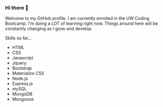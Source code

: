 ### Hi there 👋

Welcome to my GitHub profile. I am currently enrolled in the UW Coding Bootcamp. I'm doing a LOT of learning right now. Things around here will be constantly changing as I grow and develop. 

Skills so far...
- HTML
- CSS
- Javascript
- Jquery
- Bootstrap
- Materialize CSS
- Node.js
- Express.js
- mySQL
- MongoDB
- Mongoose

<!--
**m-sherrill/m-sherrill** is a ✨ _special_ ✨ repository because its `README.md` (this file) appears on your GitHub profile.

Here are some ideas to get you started:

- 🔭 I’m currently working on ...
- 🌱 I’m currently learning ...
- 👯 I’m looking to collaborate on ...
- 🤔 I’m looking for help with ...
- 💬 Ask me about ...
- 📫 How to reach me: ...
- 😄 Pronouns: ...
- ⚡ Fun fact: ...
-->
